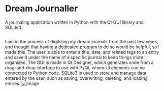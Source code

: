 # Dream Journaller
A journaling application written in Python with the Qt GUI library and SQLite3.
##
I am in the process of digitizing my dream journals from the past few years, and thought that having a dedicated program to do so would be helpful, so I made this.
The user is able to enter a title, date, and related tags to an entry and save it under the name of a specific journal to keep things more organized.
The GUI is made in Qt Designer, which generates code from a drag-and-drop interface to use with PyQt, where UI elements can be connected to Python code. SQLite3 is used to store and manage data entered by the user, such as saving, overwriting, deleting, and loading entries.
![image](https://user-images.githubusercontent.com/63424655/130374384-3f346663-0b00-4a23-9e35-cfd651e16aa5.png)
